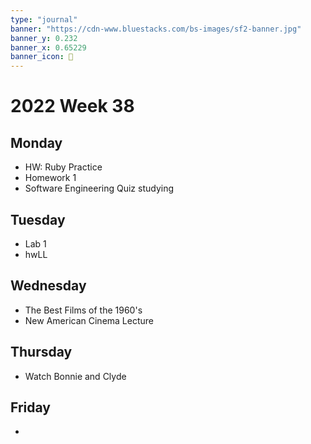 ```yaml
---
type: "journal"
banner: "https://cdn-www.bluestacks.com/bs-images/sf2-banner.jpg"
banner_y: 0.232
banner_x: 0.65229
banner_icon: 🎴
---
```

# 2022 Week 38

## Monday
- HW: Ruby Practice
- Homework 1
- Software Engineering Quiz studying

## Tuesday
- Lab 1
- hwLL

## Wednesday
- The Best Films of the 1960's
- New American Cinema Lecture

## Thursday
- Watch Bonnie and Clyde

## Friday
- 
